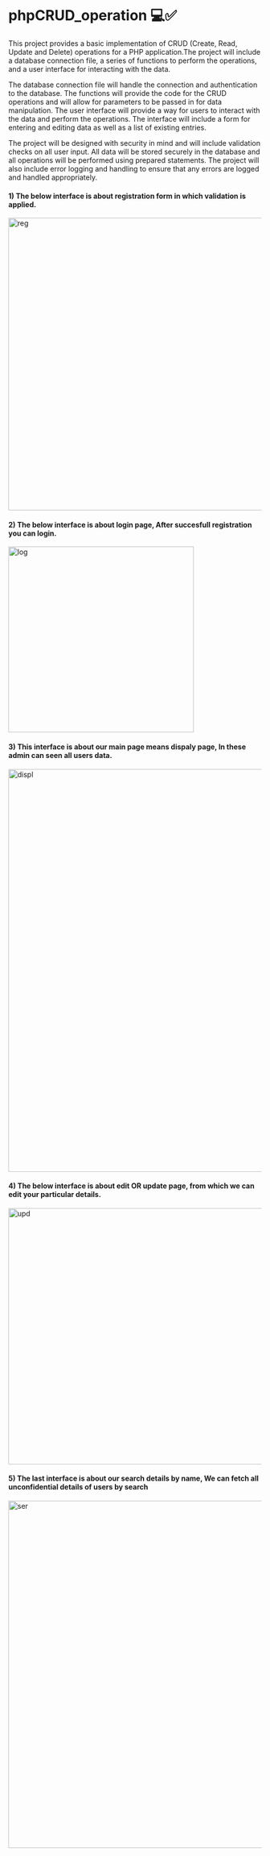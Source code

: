 # phpCRUD_operation 💻✅

This project provides a basic implementation of CRUD (Create, Read, Update and Delete) operations for a PHP application.The project will include a database connection file, a series of functions to perform the operations, and a user interface for interacting with the data.

The database connection file will handle the connection and authentication to the database. The functions will provide the code for the CRUD operations and will allow for parameters to be passed in for data manipulation. The user interface will provide a way for users to interact with the data and perform the operations. The interface will include a form for entering and editing data as well as a list of existing entries.

The project will be designed with security in mind and will include validation checks on all user input. All data will be stored securely in the database and all operations will be performed using prepared statements. The project will also include error logging and handling to ensure that any errors are logged and handled appropriately.

<h4> 1) The below interface is about registration form in which validation is applied.</h4>

<img width="581" alt="reg" src="https://user-images.githubusercontent.com/113874433/208058484-cfb73b03-8fb2-414e-8d5f-88182ed95e7f.png">

<h4> 2) The below interface is about login page, After succesfull registration you can login.</h4>

<img width="369" alt="log" src="https://user-images.githubusercontent.com/113874433/208059046-527d422c-96b8-4140-86e9-d4233be60868.png">

<h4> 3) This interface is about our main page means dispaly page, In these admin can seen all users data.</h4>

<img width="800" alt="displ" src="https://user-images.githubusercontent.com/113874433/208059981-90eab5a0-1c12-4ebd-9bfa-78e8862ae9bd.png">

<h4> 4) The below interface is about edit OR update page, from which we can edit your particular details.</h4>

<img width="509" alt="upd" src="https://user-images.githubusercontent.com/113874433/208060572-b6d11994-1246-4d90-99bb-570e393f781b.png">

<h4> 5) The last interface is about our search details by name, We can fetch all unconfidential details of users by search</h4>

<img width="690" alt="ser" src="https://user-images.githubusercontent.com/113874433/208061192-dc62c8cf-60a4-471e-95c8-2df9afbfee48.png">
